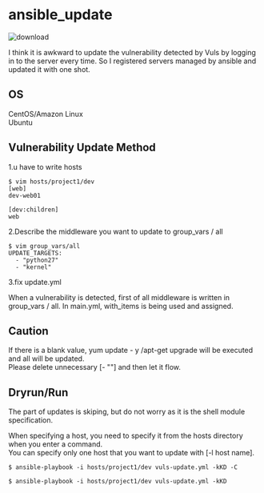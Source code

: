 # ansible_update

![download](https://user-images.githubusercontent.com/5633085/45217044-a1fc8e80-b2dd-11e8-9b97-4e2fce0932fc.jpg)


I think it is awkward to update the vulnerability detected by Vuls by logging in to the server every time. So I registered servers managed by ansible and updated it with one shot.


## OS

CentOS/Amazon Linux   
Ubuntu  

## Vulnerability Update Method

1.u have to write hosts 

```
$ vim hosts/project1/dev
[web]
dev-web01

[dev:children]
web

```

2.Describe the middleware you want to update to group_vars / all   

```
$ vim group_vars/all
UPDATE_TARGETS:
  - "python27"
  - "kernel"

```

3.fix update.yml


When a vulnerability is detected, first of all middleware is written in group_vars / all. In main.yml, with_items is being used and assigned.

## Caution
If there is a blank value, yum update - y /apt-get upgrade will be executed and all will be updated.  
Please delete unnecessary [- ""] and then let it flow.  

## Dryrun/Run

The part of updates is skiping, but do not worry as it is the shell module specification.  

When specifying a host, you need to specify it from the hosts directory when you enter a command.  
You can specify only one host that you want to update with [-l host name].  

```
$ ansible-playbook -i hosts/project1/dev vuls-update.yml -kKD -C
```
```
$ ansible-playbook -i hosts/project1/dev vuls-update.yml -kKD 
```
